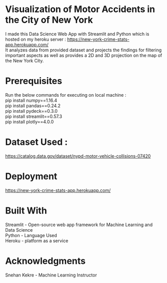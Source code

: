 #  **Visualization of Motor Accidents in the City of New York**
I made this Data Science Web App with Streamlit and Python which is hosted on my heroku server : https://new-york-crime-stats-app.herokuapp.com/
<br />
It analyzes data from provided dataset and projects the findings for filtering important aspects as well as provides a 2D and 3D projection on the map of the New York City.

# **Prerequisites**
Run the below commands for executing on local machine : <br />
pip install numpy==1.16.4<br />
pip install pandas==0.24.2<br />
pip install pydeck==0.3.0<br />
pip install streamlit==0.57.3<br />
pip install plotly==4.0.0<br />

# **Dataset Used :** 
https://catalog.data.gov/dataset/nypd-motor-vehicle-collisions-07420

# **Deployment**
https://new-york-crime-stats-app.herokuapp.com/

# **Built With**
Streamlit - Open-source web app framework for Machine Learning and Data Science<br />
Python - Language Used<br />
Heroku - platform as a service <br />

# **Acknowledgments**
Snehan Kekre - Machine Learning Instructor

